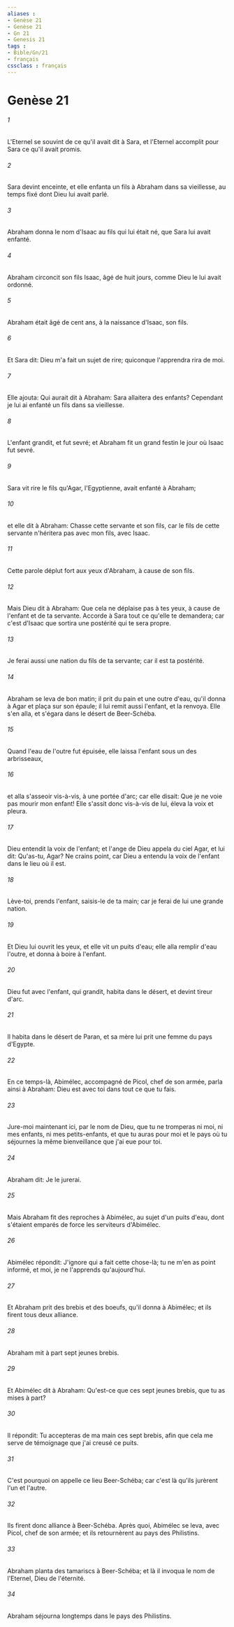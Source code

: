 ```yaml
---
aliases : 
- Genèse 21
- Genèse 21
- Gn 21
- Genesis 21
tags : 
- Bible/Gn/21
- français
cssclass : français
---
```


# Genèse 21

###### 1
L'Eternel se souvint de ce qu'il avait dit à Sara, et l'Eternel accomplit pour Sara ce qu'il avait promis.
###### 2
Sara devint enceinte, et elle enfanta un fils à Abraham dans sa vieillesse, au temps fixé dont Dieu lui avait parlé.
###### 3
Abraham donna le nom d'Isaac au fils qui lui était né, que Sara lui avait enfanté.
###### 4
Abraham circoncit son fils Isaac, âgé de huit jours, comme Dieu le lui avait ordonné.
###### 5
Abraham était âgé de cent ans, à la naissance d'Isaac, son fils.
###### 6
Et Sara dit: Dieu m'a fait un sujet de rire; quiconque l'apprendra rira de moi.
###### 7
Elle ajouta: Qui aurait dit à Abraham: Sara allaitera des enfants? Cependant je lui ai enfanté un fils dans sa vieillesse.
###### 8
L'enfant grandit, et fut sevré; et Abraham fit un grand festin le jour où Isaac fut sevré.
###### 9
Sara vit rire le fils qu'Agar, l'Egyptienne, avait enfanté à Abraham;
###### 10
et elle dit à Abraham: Chasse cette servante et son fils, car le fils de cette servante n'héritera pas avec mon fils, avec Isaac.
###### 11
Cette parole déplut fort aux yeux d'Abraham, à cause de son fils.
###### 12
Mais Dieu dit à Abraham: Que cela ne déplaise pas à tes yeux, à cause de l'enfant et de ta servante. Accorde à Sara tout ce qu'elle te demandera; car c'est d'Isaac que sortira une postérité qui te sera propre.
###### 13
Je ferai aussi une nation du fils de ta servante; car il est ta postérité.
###### 14
Abraham se leva de bon matin; il prit du pain et une outre d'eau, qu'il donna à Agar et plaça sur son épaule; il lui remit aussi l'enfant, et la renvoya. Elle s'en alla, et s'égara dans le désert de Beer-Schéba.
###### 15
Quand l'eau de l'outre fut épuisée, elle laissa l'enfant sous un des arbrisseaux,
###### 16
et alla s'asseoir vis-à-vis, à une portée d'arc; car elle disait: Que je ne voie pas mourir mon enfant! Elle s'assit donc vis-à-vis de lui, éleva la voix et pleura.
###### 17
Dieu entendit la voix de l'enfant; et l'ange de Dieu appela du ciel Agar, et lui dit: Qu'as-tu, Agar? Ne crains point, car Dieu a entendu la voix de l'enfant dans le lieu où il est.
###### 18
Lève-toi, prends l'enfant, saisis-le de ta main; car je ferai de lui une grande nation.
###### 19
Et Dieu lui ouvrit les yeux, et elle vit un puits d'eau; elle alla remplir d'eau l'outre, et donna à boire à l'enfant.
###### 20
Dieu fut avec l'enfant, qui grandit, habita dans le désert, et devint tireur d'arc.
###### 21
Il habita dans le désert de Paran, et sa mère lui prit une femme du pays d'Egypte.
###### 22
En ce temps-là, Abimélec, accompagné de Picol, chef de son armée, parla ainsi à Abraham: Dieu est avec toi dans tout ce que tu fais.
###### 23
Jure-moi maintenant ici, par le nom de Dieu, que tu ne tromperas ni moi, ni mes enfants, ni mes petits-enfants, et que tu auras pour moi et le pays où tu séjournes la même bienveillance que j'ai eue pour toi.
###### 24
Abraham dit: Je le jurerai.
###### 25
Mais Abraham fit des reproches à Abimélec, au sujet d'un puits d'eau, dont s'étaient emparés de force les serviteurs d'Abimélec.
###### 26
Abimélec répondit: J'ignore qui a fait cette chose-là; tu ne m'en as point informé, et moi, je ne l'apprends qu'aujourd'hui.
###### 27
Et Abraham prit des brebis et des boeufs, qu'il donna à Abimélec; et ils firent tous deux alliance.
###### 28
Abraham mit à part sept jeunes brebis.
###### 29
Et Abimélec dit à Abraham: Qu'est-ce que ces sept jeunes brebis, que tu as mises à part?
###### 30
Il répondit: Tu accepteras de ma main ces sept brebis, afin que cela me serve de témoignage que j'ai creusé ce puits.
###### 31
C'est pourquoi on appelle ce lieu Beer-Schéba; car c'est là qu'ils jurèrent l'un et l'autre.
###### 32
Ils firent donc alliance à Beer-Schéba. Après quoi, Abimélec se leva, avec Picol, chef de son armée; et ils retournèrent au pays des Philistins.
###### 33
Abraham planta des tamariscs à Beer-Schéba; et là il invoqua le nom de l'Eternel, Dieu de l'éternité.
###### 34
Abraham séjourna longtemps dans le pays des Philistins.
